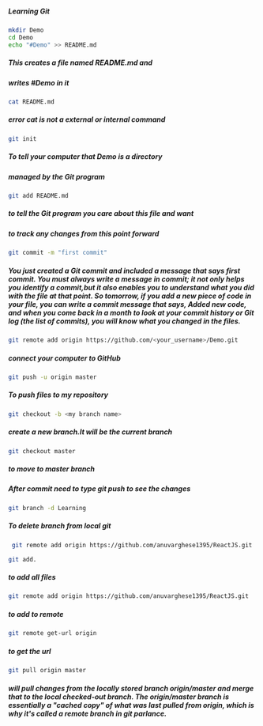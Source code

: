 ##### Learning Git

```bash
mkdir Demo
cd Demo
echo "#Demo" >> README.md 
```

##### This creates a file named README.md and 
##### writes #Demo in it
```bash
cat README.md
```
##### error cat is not a external or internal command
```bash
git init
```

##### To tell your computer that Demo is a directory 
#####  managed by the Git program
```bash
git add README.md
```
##### to tell the Git program you care about this file and want 
##### to track any changes from this point forward
```bash
git commit -m "first commit"
```
##### You just created a Git commit and included a message that says first commit. You must always write a message in commit; it not only helps you identify a commit,but it also enables you to understand what you did with the file at that point. So tomorrow, if you add a new piece of code in your file, you can write a commit message that says, Added new code, and when you come back in a month to look at your commit history or Git log (the list of commits), you will know what you changed in the files.
```bash
git remote add origin https://github.com/<your_username>/Demo.git
```
##### connect your computer to GitHub
```bash
git push -u origin master
```
##### To push files to my repository
```bash
git checkout -b <my branch name>
```
##### create a new branch.It will be the current branch
```bash
git checkout master
```
##### to move to master branch

##### After commit need to type git push to see the changes
```bash
git branch -d Learning
```
##### To delete branch from local git
```bash
 git remote add origin https://github.com/anuvarghese1395/ReactJS.git
 ```
 ```bash
 git add.
 ```
 ##### to add all files
 ```bash
 git remote add origin https://github.com/anuvarghese1395/ReactJS.git
 ```
 ##### to add to remote

 ```bash
 git remote get-url origin
 ```
 ##### to get the url
 ```bash
 git pull origin master
 ```
##### will pull changes from the locally stored branch origin/master and merge that to the local checked-out branch. The origin/master branch is essentially a "cached copy" of what was last pulled from origin, which is why it's called a remote branch in git parlance.
 